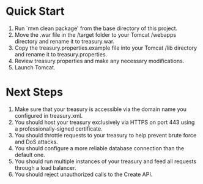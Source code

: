 Quick Start
===========

1. Run `mvn clean package' from the base directory of this project.
2. Move the .war file in the /target folder to your Tomcat /webapps directory and rename it to treasury.war.
3. Copy the treasury.properties.example file into your Tomcat /lib directory and rename it to treasury.properties.
4. Review treasury.properties and make any necessary modifications.
5. Launch Tomcat.

Next Steps
==========

1. Make sure that your treasury is accessible via the domain name you configured in treasury.xml.
2. You should host your treasury exclusively via HTTPS on port 443 using a professionally-signed certificate.
3. You should throttle requests to your treasury to help prevent brute force and DoS attacks.
4. You should configure a more reliable database connection than the default one.
5. You should run multiple instances of your treasury and feed all requests through a load balancer.
6. You should reject unauthorized calls to the Create API.

